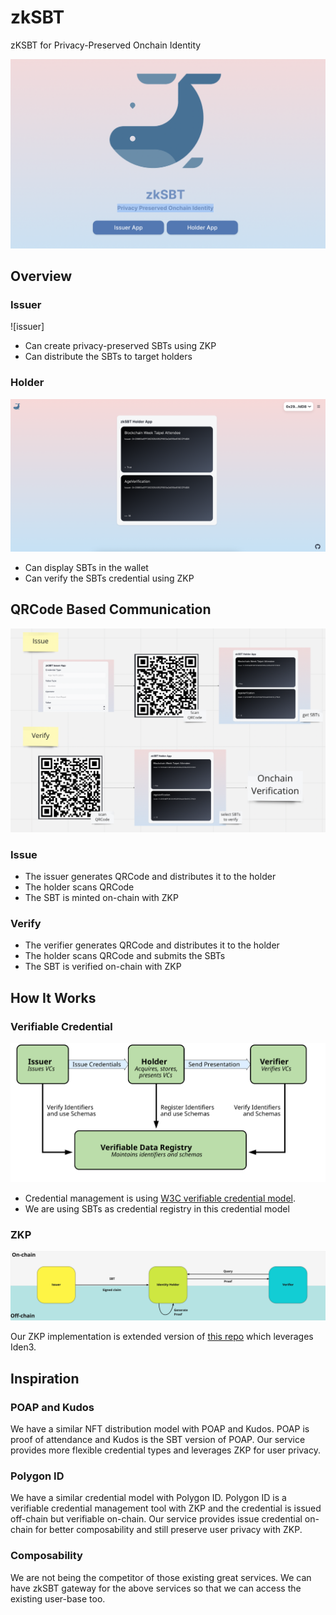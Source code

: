 # zkSBT

zKSBT for Privacy-Preserved Onchain Identity

![top](./docs/top.png)

## Overview

### Issuer

![issuer]

- Can create privacy-preserved SBTs using ZKP
- Can distribute the SBTs to target holders

### Holder

![holder](./docs/holder.png)

- Can display SBTs in the wallet
- Can verify the SBTs credential using ZKP

## QRCode Based Communication

![qrcode-communication](./docs/qrcode-communication.png)

### Issue

- The issuer generates QRCode and distributes it to the holder
- The holder scans QRCode
- The SBT is minted on-chain with ZKP

### Verify

- The verifier generates QRCode and distributes it to the holder
- The holder scans QRCode and submits the SBTs
- The SBT is verified on-chain with ZKP

## How It Works

### Verifiable Credential

![architecture-credential](./docs/architecture-credential.svg)

- Credential management is using [W3C verifiable credential model](https://www.w3.org/TR/vc-data-model/#ecosystem-overview).
- We are using SBTs as credential registry in this credential model

### ZKP

![architecture-zkp](./docs/architecture-zkp.png)

Our ZKP implementation is extended version of [this repo](https://github.com/enricobottazzi/ZK-SBT) which leverages Iden3.

## Inspiration

### POAP and Kudos

We have a similar NFT distribution model with POAP and Kudos. POAP is proof of attendance and Kudos is the SBT version of POAP.
Our service provides more flexible credential types and leverages ZKP for user privacy.

### Polygon ID

We have a similar credential model with Polygon ID. Polygon ID is a verifiable credential management tool with ZKP and the credential is issued off-chain but verifiable on-chain.
Our service provides issue credential on-chain for better composability and still preserve user privacy with ZKP.

### Composability

We are not being the competitor of those existing great services.
We can have zkSBT gateway for the above services so that we can access the existing user-base too.
